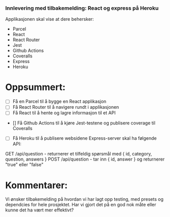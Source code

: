 ### Innlevering med tilbakemelding: React og express på Heroku

Applikasjonen skal vise at dere behersker:

* Parcel
* React
* React Router
* Jest
* Github Actions
* Coveralls
* Express
* Heroku

# Oppsummert:

* [ ] Få en Parcel til å bygge en React applikasjon
* [ ] Få React Router til å navigere rundt i applikasjonen
* [ ] Få React til å hente og lagre informasjon til et API
* [] Få Github Actions til å kjøre Jest-testene og publisere coverage til Coveralls

* [ ] Få Heroku til å publisere websidene
Express-server skal ha følgende API:

GET /api/question - returnerer et tilfeldig spørsmål med { id, category, question, answers }
POST /api/question - tar inn { id, answer } og returnerer "true" eller "false"

# Kommentarer:

Vi ønsker tilbakemelding på hvordan vi har lagt opp testing, med presets og dependcies for hele prosjektet. Har vi gjort det på en god nok måte eller kunne det ha vært mer effektivt?
